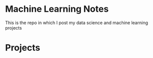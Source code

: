 # Machine Learning Notes

This is the repo in which I post my data science and machine learning projects

# Projects
